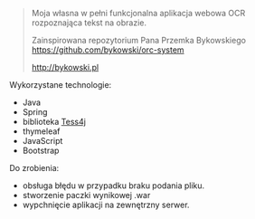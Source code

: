 > Moja własna w pełni funkcjonalna aplikacja webowa OCR rozpoznająca tekst na obrazie.
>
> Zainspirowana repozytorium Pana Przemka Bykowskiego https://github.com/bykowski/orc-system
>
> http://bykowski.pl
>
>

 Wykorzystane technologie:
- Java
- Spring
- biblioteka [Tess4j](https://github.com/nguyenq/tess4j)
- thymeleaf
- JavaScript
- Bootstrap


Do zrobienia:
- obsługa błędu w przypadku braku podania pliku.
- stworzenie paczki wynikowej .war
- wypchnięcie aplikacji na zewnętrzny serwer.


